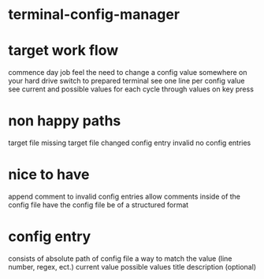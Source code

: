 # terminal-config-manager

# target work flow
commence day job
feel the need to change a config value somewhere on your hard drive
switch to prepared terminal
see one line per config value
see current and possible values for each
cycle through values on key press

# non happy paths
target file missing
target file changed
config entry invalid
no config entries

# nice to have
append comment to invalid config entries
allow comments inside of the config file
have the config file be of a structured format

# config entry
consists of
    absolute path of config file
    a way to match the value (line number, regex, ect.)
    current value
    possible values
    title
    description (optional)

